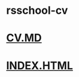 # rsschool-cv
# [CV.MD](https://bar47ney.github.io/rsschool-cv/cv)
# [INDEX.HTML](https://bar47ney.github.io/rsschool-cv/index)
